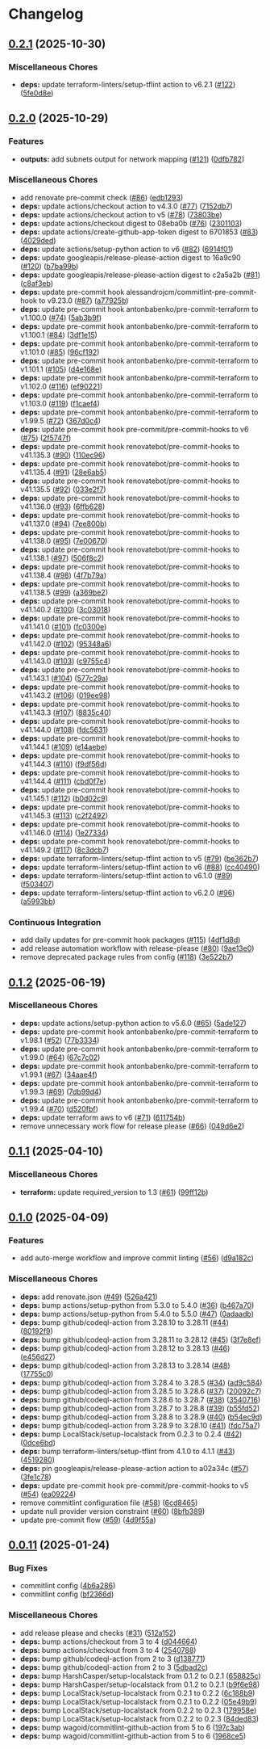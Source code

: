 # Changelog

## [0.2.1](https://github.com/opzkit/terraform-aws-k8s-network/compare/v0.2.0...v0.2.1) (2025-10-30)


### Miscellaneous Chores

* **deps:** update terraform-linters/setup-tflint action to v6.2.1 ([#122](https://github.com/opzkit/terraform-aws-k8s-network/issues/122)) ([5fe0d8e](https://github.com/opzkit/terraform-aws-k8s-network/commit/5fe0d8e6374f5b8e70b46c706ad0d30001a82d40))

## [0.2.0](https://github.com/opzkit/terraform-aws-k8s-network/compare/v0.1.2...v0.2.0) (2025-10-29)


### Features

* **outputs:** add subnets output for network mapping ([#121](https://github.com/opzkit/terraform-aws-k8s-network/issues/121)) ([0dfb782](https://github.com/opzkit/terraform-aws-k8s-network/commit/0dfb782b5e507cea7babc83e9024ac4263e8d9fd))


### Miscellaneous Chores

* add renovate pre-commit check ([#86](https://github.com/opzkit/terraform-aws-k8s-network/issues/86)) ([edb1293](https://github.com/opzkit/terraform-aws-k8s-network/commit/edb1293531005f0b7cfdc355cff17fba0c0a58c9))
* **deps:** update actions/checkout action to v4.3.0 ([#77](https://github.com/opzkit/terraform-aws-k8s-network/issues/77)) ([7152db7](https://github.com/opzkit/terraform-aws-k8s-network/commit/7152db7692c3332d3912f7524ca70c706ab567bb))
* **deps:** update actions/checkout action to v5 ([#78](https://github.com/opzkit/terraform-aws-k8s-network/issues/78)) ([73803be](https://github.com/opzkit/terraform-aws-k8s-network/commit/73803becd911136e4e213452d58da887d0221e12))
* **deps:** update actions/checkout digest to 08eba0b ([#76](https://github.com/opzkit/terraform-aws-k8s-network/issues/76)) ([2301103](https://github.com/opzkit/terraform-aws-k8s-network/commit/2301103c76b24ecd1e983a00551806d9c58b6283))
* **deps:** update actions/create-github-app-token digest to 6701853 ([#83](https://github.com/opzkit/terraform-aws-k8s-network/issues/83)) ([4029ded](https://github.com/opzkit/terraform-aws-k8s-network/commit/4029ded076cf41a1b6f6692ec4c39616f0e94180))
* **deps:** update actions/setup-python action to v6 ([#82](https://github.com/opzkit/terraform-aws-k8s-network/issues/82)) ([6914f01](https://github.com/opzkit/terraform-aws-k8s-network/commit/6914f0157f9b592cdfc9992aefe9047d53ee7993))
* **deps:** update googleapis/release-please-action digest to 16a9c90 ([#120](https://github.com/opzkit/terraform-aws-k8s-network/issues/120)) ([b7ba99b](https://github.com/opzkit/terraform-aws-k8s-network/commit/b7ba99bea89636a11465727d12388901a605db59))
* **deps:** update googleapis/release-please-action digest to c2a5a2b ([#81](https://github.com/opzkit/terraform-aws-k8s-network/issues/81)) ([c8af3eb](https://github.com/opzkit/terraform-aws-k8s-network/commit/c8af3eb6581113e2ed1b96e6d8abc541816acb24))
* **deps:** update pre-commit hook alessandrojcm/commitlint-pre-commit-hook to v9.23.0 ([#87](https://github.com/opzkit/terraform-aws-k8s-network/issues/87)) ([a77925b](https://github.com/opzkit/terraform-aws-k8s-network/commit/a77925bb3285371053aeca01c373c6cba7f5427b))
* **deps:** update pre-commit hook antonbabenko/pre-commit-terraform to v1.100.0 ([#74](https://github.com/opzkit/terraform-aws-k8s-network/issues/74)) ([5ab3b9f](https://github.com/opzkit/terraform-aws-k8s-network/commit/5ab3b9f30320f26f996edd0c6c45db767c32de28))
* **deps:** update pre-commit hook antonbabenko/pre-commit-terraform to v1.100.1 ([#84](https://github.com/opzkit/terraform-aws-k8s-network/issues/84)) ([3df1e15](https://github.com/opzkit/terraform-aws-k8s-network/commit/3df1e15ffd96e18fae1a65dda84321a1e7c3b727))
* **deps:** update pre-commit hook antonbabenko/pre-commit-terraform to v1.101.0 ([#85](https://github.com/opzkit/terraform-aws-k8s-network/issues/85)) ([96cf192](https://github.com/opzkit/terraform-aws-k8s-network/commit/96cf192a7ff8af551abf6b16351a8424ab517fc1))
* **deps:** update pre-commit hook antonbabenko/pre-commit-terraform to v1.101.1 ([#105](https://github.com/opzkit/terraform-aws-k8s-network/issues/105)) ([d4e168e](https://github.com/opzkit/terraform-aws-k8s-network/commit/d4e168e25975ce5bc5ca842fd23d9d172f9e3c8d))
* **deps:** update pre-commit hook antonbabenko/pre-commit-terraform to v1.102.0 ([#116](https://github.com/opzkit/terraform-aws-k8s-network/issues/116)) ([ef90221](https://github.com/opzkit/terraform-aws-k8s-network/commit/ef902215ccabc97352907af30f80ebc7071ba30c))
* **deps:** update pre-commit hook antonbabenko/pre-commit-terraform to v1.103.0 ([#119](https://github.com/opzkit/terraform-aws-k8s-network/issues/119)) ([f1caef4](https://github.com/opzkit/terraform-aws-k8s-network/commit/f1caef4c8c6fbcd17c1b3a8126cf5b0ef03a69db))
* **deps:** update pre-commit hook antonbabenko/pre-commit-terraform to v1.99.5 ([#72](https://github.com/opzkit/terraform-aws-k8s-network/issues/72)) ([367d0c4](https://github.com/opzkit/terraform-aws-k8s-network/commit/367d0c477d879c6e0e0dae3735064e457d882b95))
* **deps:** update pre-commit hook pre-commit/pre-commit-hooks to v6 ([#75](https://github.com/opzkit/terraform-aws-k8s-network/issues/75)) ([2f5747f](https://github.com/opzkit/terraform-aws-k8s-network/commit/2f5747fdbea3a8aa4ccad39510655077e765aae1))
* **deps:** update pre-commit hook renovatebot/pre-commit-hooks to v41.135.3 ([#90](https://github.com/opzkit/terraform-aws-k8s-network/issues/90)) ([110ec96](https://github.com/opzkit/terraform-aws-k8s-network/commit/110ec96bec79953450e1d2c62a07f09b0119be00))
* **deps:** update pre-commit hook renovatebot/pre-commit-hooks to v41.135.4 ([#91](https://github.com/opzkit/terraform-aws-k8s-network/issues/91)) ([28e6ab5](https://github.com/opzkit/terraform-aws-k8s-network/commit/28e6ab5e49ce759768f7fda8d7b9689de4719d03))
* **deps:** update pre-commit hook renovatebot/pre-commit-hooks to v41.135.5 ([#92](https://github.com/opzkit/terraform-aws-k8s-network/issues/92)) ([033e2f7](https://github.com/opzkit/terraform-aws-k8s-network/commit/033e2f7344a3af5f4435f941393725c3e9764d15))
* **deps:** update pre-commit hook renovatebot/pre-commit-hooks to v41.136.0 ([#93](https://github.com/opzkit/terraform-aws-k8s-network/issues/93)) ([6ffb628](https://github.com/opzkit/terraform-aws-k8s-network/commit/6ffb628d2f45c1093a716db4361b383adf614a86))
* **deps:** update pre-commit hook renovatebot/pre-commit-hooks to v41.137.0 ([#94](https://github.com/opzkit/terraform-aws-k8s-network/issues/94)) ([7ee800b](https://github.com/opzkit/terraform-aws-k8s-network/commit/7ee800bb03101e61be2f15e5bf8f394e8948ca6e))
* **deps:** update pre-commit hook renovatebot/pre-commit-hooks to v41.138.0 ([#95](https://github.com/opzkit/terraform-aws-k8s-network/issues/95)) ([7e00670](https://github.com/opzkit/terraform-aws-k8s-network/commit/7e00670d1b5eddcb50bd971cda4345ecccc04cf8))
* **deps:** update pre-commit hook renovatebot/pre-commit-hooks to v41.138.1 ([#97](https://github.com/opzkit/terraform-aws-k8s-network/issues/97)) ([506f8c2](https://github.com/opzkit/terraform-aws-k8s-network/commit/506f8c2c6db8bb9ca4c26261d7e6db9e21f027e5))
* **deps:** update pre-commit hook renovatebot/pre-commit-hooks to v41.138.4 ([#98](https://github.com/opzkit/terraform-aws-k8s-network/issues/98)) ([4f7b79a](https://github.com/opzkit/terraform-aws-k8s-network/commit/4f7b79ae8d9691ea6b9e6fbf8ae9a2ff70303531))
* **deps:** update pre-commit hook renovatebot/pre-commit-hooks to v41.138.5 ([#99](https://github.com/opzkit/terraform-aws-k8s-network/issues/99)) ([a369be2](https://github.com/opzkit/terraform-aws-k8s-network/commit/a369be280d09c58040ae5feb8fa0f744b838575b))
* **deps:** update pre-commit hook renovatebot/pre-commit-hooks to v41.140.2 ([#100](https://github.com/opzkit/terraform-aws-k8s-network/issues/100)) ([3c03018](https://github.com/opzkit/terraform-aws-k8s-network/commit/3c030186297f7336472dcdbb3fcd89b8dfd43132))
* **deps:** update pre-commit hook renovatebot/pre-commit-hooks to v41.141.0 ([#101](https://github.com/opzkit/terraform-aws-k8s-network/issues/101)) ([fc0300e](https://github.com/opzkit/terraform-aws-k8s-network/commit/fc0300efd3a929772adf54799ec4a490ae19d354))
* **deps:** update pre-commit hook renovatebot/pre-commit-hooks to v41.142.0 ([#102](https://github.com/opzkit/terraform-aws-k8s-network/issues/102)) ([95348a6](https://github.com/opzkit/terraform-aws-k8s-network/commit/95348a6af781e34c005c2d8ded401fa84a4fba61))
* **deps:** update pre-commit hook renovatebot/pre-commit-hooks to v41.143.0 ([#103](https://github.com/opzkit/terraform-aws-k8s-network/issues/103)) ([c9755c4](https://github.com/opzkit/terraform-aws-k8s-network/commit/c9755c4e454df48f9006fcf01797e11fa950a44f))
* **deps:** update pre-commit hook renovatebot/pre-commit-hooks to v41.143.1 ([#104](https://github.com/opzkit/terraform-aws-k8s-network/issues/104)) ([577c29a](https://github.com/opzkit/terraform-aws-k8s-network/commit/577c29a4eec2df986413f1394d397a3c7130c9d8))
* **deps:** update pre-commit hook renovatebot/pre-commit-hooks to v41.143.2 ([#106](https://github.com/opzkit/terraform-aws-k8s-network/issues/106)) ([019ee98](https://github.com/opzkit/terraform-aws-k8s-network/commit/019ee98da9f2c87d82892bb053c33a08769c5d01))
* **deps:** update pre-commit hook renovatebot/pre-commit-hooks to v41.143.3 ([#107](https://github.com/opzkit/terraform-aws-k8s-network/issues/107)) ([8835c40](https://github.com/opzkit/terraform-aws-k8s-network/commit/8835c4061f26d1d7c452fbf2e7fe67316694b386))
* **deps:** update pre-commit hook renovatebot/pre-commit-hooks to v41.144.0 ([#108](https://github.com/opzkit/terraform-aws-k8s-network/issues/108)) ([fdc5631](https://github.com/opzkit/terraform-aws-k8s-network/commit/fdc56318df4950744e139f9ff91fa13435e9b346))
* **deps:** update pre-commit hook renovatebot/pre-commit-hooks to v41.144.1 ([#109](https://github.com/opzkit/terraform-aws-k8s-network/issues/109)) ([e14aebe](https://github.com/opzkit/terraform-aws-k8s-network/commit/e14aebe5b387f753791c890e9098eebf7a18f30e))
* **deps:** update pre-commit hook renovatebot/pre-commit-hooks to v41.144.3 ([#110](https://github.com/opzkit/terraform-aws-k8s-network/issues/110)) ([f9df56d](https://github.com/opzkit/terraform-aws-k8s-network/commit/f9df56d8060d38e376d6fc1e3a1463762598f716))
* **deps:** update pre-commit hook renovatebot/pre-commit-hooks to v41.144.4 ([#111](https://github.com/opzkit/terraform-aws-k8s-network/issues/111)) ([cbd0f7e](https://github.com/opzkit/terraform-aws-k8s-network/commit/cbd0f7ead545c97de9d69f8ed32dbd3971e15048))
* **deps:** update pre-commit hook renovatebot/pre-commit-hooks to v41.145.1 ([#112](https://github.com/opzkit/terraform-aws-k8s-network/issues/112)) ([b0d02c9](https://github.com/opzkit/terraform-aws-k8s-network/commit/b0d02c9f6a78cd6bf292105d67de3a7133b21c44))
* **deps:** update pre-commit hook renovatebot/pre-commit-hooks to v41.145.3 ([#113](https://github.com/opzkit/terraform-aws-k8s-network/issues/113)) ([c2f2492](https://github.com/opzkit/terraform-aws-k8s-network/commit/c2f2492e94d122e091a1a95e619c11cf28fab8ef))
* **deps:** update pre-commit hook renovatebot/pre-commit-hooks to v41.146.0 ([#114](https://github.com/opzkit/terraform-aws-k8s-network/issues/114)) ([1e27334](https://github.com/opzkit/terraform-aws-k8s-network/commit/1e27334d4f11bf8eef46c14ae0f3f61103545568))
* **deps:** update pre-commit hook renovatebot/pre-commit-hooks to v41.149.2 ([#117](https://github.com/opzkit/terraform-aws-k8s-network/issues/117)) ([8c3dcb7](https://github.com/opzkit/terraform-aws-k8s-network/commit/8c3dcb70328df39d012093829a8c6eef5e44e09b))
* **deps:** update terraform-linters/setup-tflint action to v5 ([#79](https://github.com/opzkit/terraform-aws-k8s-network/issues/79)) ([be362b7](https://github.com/opzkit/terraform-aws-k8s-network/commit/be362b79f92a1fe2b90ad6bb788dece921f16b65))
* **deps:** update terraform-linters/setup-tflint action to v6 ([#88](https://github.com/opzkit/terraform-aws-k8s-network/issues/88)) ([cc40490](https://github.com/opzkit/terraform-aws-k8s-network/commit/cc40490dcca48f27b56206e32cba9450b9efe25e))
* **deps:** update terraform-linters/setup-tflint action to v6.1.0 ([#89](https://github.com/opzkit/terraform-aws-k8s-network/issues/89)) ([f503407](https://github.com/opzkit/terraform-aws-k8s-network/commit/f503407795e297444270cf95830506052a1d51ad))
* **deps:** update terraform-linters/setup-tflint action to v6.2.0 ([#96](https://github.com/opzkit/terraform-aws-k8s-network/issues/96)) ([a5993bb](https://github.com/opzkit/terraform-aws-k8s-network/commit/a5993bbd40c6d8677e5a3e8def07cb92193f5228))


### Continuous Integration

* add daily updates for pre-commit hook packages ([#115](https://github.com/opzkit/terraform-aws-k8s-network/issues/115)) ([4df1d8d](https://github.com/opzkit/terraform-aws-k8s-network/commit/4df1d8de111c1a11bf47c29f989eebd4703a684d))
* add release automation workflow with release-please ([#80](https://github.com/opzkit/terraform-aws-k8s-network/issues/80)) ([9ae13e0](https://github.com/opzkit/terraform-aws-k8s-network/commit/9ae13e07d09828ef42fdd4b6ee7fbf40ffe40421))
* remove deprecated package rules from config ([#118](https://github.com/opzkit/terraform-aws-k8s-network/issues/118)) ([3e522b7](https://github.com/opzkit/terraform-aws-k8s-network/commit/3e522b73189876108c73a8fc5c127363c69ba3e0))

## [0.1.2](https://github.com/opzkit/terraform-aws-k8s-network/compare/v0.1.1...v0.1.2) (2025-06-19)


### Miscellaneous Chores

* **deps:** update actions/setup-python action to v5.6.0 ([#65](https://github.com/opzkit/terraform-aws-k8s-network/issues/65)) ([5ade127](https://github.com/opzkit/terraform-aws-k8s-network/commit/5ade12727a02a0de408ef9e2386f5a9c5c0757b5))
* **deps:** update pre-commit hook antonbabenko/pre-commit-terraform to v1.98.1 ([#52](https://github.com/opzkit/terraform-aws-k8s-network/issues/52)) ([77b3334](https://github.com/opzkit/terraform-aws-k8s-network/commit/77b33341dbc5d7f928a02030c3ee67f17a217662))
* **deps:** update pre-commit hook antonbabenko/pre-commit-terraform to v1.99.0 ([#64](https://github.com/opzkit/terraform-aws-k8s-network/issues/64)) ([67c7c02](https://github.com/opzkit/terraform-aws-k8s-network/commit/67c7c02a16e83dcb2ab6c2106bff8d837d46b41a))
* **deps:** update pre-commit hook antonbabenko/pre-commit-terraform to v1.99.1 ([#67](https://github.com/opzkit/terraform-aws-k8s-network/issues/67)) ([34aae4f](https://github.com/opzkit/terraform-aws-k8s-network/commit/34aae4f9f2b4486087eaa4800768d13cc686afc0))
* **deps:** update pre-commit hook antonbabenko/pre-commit-terraform to v1.99.3 ([#69](https://github.com/opzkit/terraform-aws-k8s-network/issues/69)) ([7db99d4](https://github.com/opzkit/terraform-aws-k8s-network/commit/7db99d4aca73bfc1c052379c9bbe92886ed94e7e))
* **deps:** update pre-commit hook antonbabenko/pre-commit-terraform to v1.99.4 ([#70](https://github.com/opzkit/terraform-aws-k8s-network/issues/70)) ([d520fbf](https://github.com/opzkit/terraform-aws-k8s-network/commit/d520fbfab51936302d1765c99c04fbd129a302be))
* **deps:** update terraform aws to v6 ([#71](https://github.com/opzkit/terraform-aws-k8s-network/issues/71)) ([611754b](https://github.com/opzkit/terraform-aws-k8s-network/commit/611754b3aceed0672fdd59a66928e6821daea5c5))
* remove unnecessary work flow for release please ([#66](https://github.com/opzkit/terraform-aws-k8s-network/issues/66)) ([049d6e2](https://github.com/opzkit/terraform-aws-k8s-network/commit/049d6e242c900bf9731e998357c1842542e8a725))

## [0.1.1](https://github.com/opzkit/terraform-aws-k8s-network/compare/v0.1.0...v0.1.1) (2025-04-10)


### Miscellaneous Chores

* **terraform:** update required_version to 1.3 ([#61](https://github.com/opzkit/terraform-aws-k8s-network/issues/61)) ([99ff12b](https://github.com/opzkit/terraform-aws-k8s-network/commit/99ff12bd750cc3216e1e035e5b54705f6d34fa16))

## [0.1.0](https://github.com/opzkit/terraform-aws-k8s-network/compare/v0.0.11...v0.1.0) (2025-04-09)


### Features

* add auto-merge workflow and improve commit linting ([#56](https://github.com/opzkit/terraform-aws-k8s-network/issues/56)) ([d9a182c](https://github.com/opzkit/terraform-aws-k8s-network/commit/d9a182c7de3e729501b7378ecbbbd48fec5ee917))


### Miscellaneous Chores

* **deps:** add renovate.json ([#49](https://github.com/opzkit/terraform-aws-k8s-network/issues/49)) ([526a421](https://github.com/opzkit/terraform-aws-k8s-network/commit/526a4216b2501971221df612db0157233a82c9a6))
* **deps:** bump actions/setup-python from 5.3.0 to 5.4.0 ([#36](https://github.com/opzkit/terraform-aws-k8s-network/issues/36)) ([b467a70](https://github.com/opzkit/terraform-aws-k8s-network/commit/b467a7011856ce71d29a1b2389e79619dee18f37))
* **deps:** bump actions/setup-python from 5.4.0 to 5.5.0 ([#47](https://github.com/opzkit/terraform-aws-k8s-network/issues/47)) ([0adaadb](https://github.com/opzkit/terraform-aws-k8s-network/commit/0adaadbd44b5a55cc3d4845ad4c09fcd34b88eb2))
* **deps:** bump github/codeql-action from 3.28.10 to 3.28.11 ([#44](https://github.com/opzkit/terraform-aws-k8s-network/issues/44)) ([80192f9](https://github.com/opzkit/terraform-aws-k8s-network/commit/80192f98684d15e1aec46f125c380ef1b361317f))
* **deps:** bump github/codeql-action from 3.28.11 to 3.28.12 ([#45](https://github.com/opzkit/terraform-aws-k8s-network/issues/45)) ([3f7e8ef](https://github.com/opzkit/terraform-aws-k8s-network/commit/3f7e8eff5264889ccd9dff33b5c2b44fa75a2502))
* **deps:** bump github/codeql-action from 3.28.12 to 3.28.13 ([#46](https://github.com/opzkit/terraform-aws-k8s-network/issues/46)) ([e456d27](https://github.com/opzkit/terraform-aws-k8s-network/commit/e456d278e6c8d59b260ca884090ccc55bb79da83))
* **deps:** bump github/codeql-action from 3.28.13 to 3.28.14 ([#48](https://github.com/opzkit/terraform-aws-k8s-network/issues/48)) ([17755c0](https://github.com/opzkit/terraform-aws-k8s-network/commit/17755c0b08d0334f5ba0aeda9d2b8ef35873a490))
* **deps:** bump github/codeql-action from 3.28.4 to 3.28.5 ([#34](https://github.com/opzkit/terraform-aws-k8s-network/issues/34)) ([ad9c584](https://github.com/opzkit/terraform-aws-k8s-network/commit/ad9c584ff618418011fa546a8378ba93bb94780f))
* **deps:** bump github/codeql-action from 3.28.5 to 3.28.6 ([#37](https://github.com/opzkit/terraform-aws-k8s-network/issues/37)) ([20092c7](https://github.com/opzkit/terraform-aws-k8s-network/commit/20092c77a29a94dffea2a31d992b427d0f856a3d))
* **deps:** bump github/codeql-action from 3.28.6 to 3.28.7 ([#38](https://github.com/opzkit/terraform-aws-k8s-network/issues/38)) ([3540716](https://github.com/opzkit/terraform-aws-k8s-network/commit/35407162ff44272750f4f0207de40d19a21d6c6a))
* **deps:** bump github/codeql-action from 3.28.7 to 3.28.8 ([#39](https://github.com/opzkit/terraform-aws-k8s-network/issues/39)) ([b55fd52](https://github.com/opzkit/terraform-aws-k8s-network/commit/b55fd523fcce1e8792dff3d205bb115a5615234d))
* **deps:** bump github/codeql-action from 3.28.8 to 3.28.9 ([#40](https://github.com/opzkit/terraform-aws-k8s-network/issues/40)) ([b54ec9d](https://github.com/opzkit/terraform-aws-k8s-network/commit/b54ec9d12a3ef71a443e78894ad0784d78250606))
* **deps:** bump github/codeql-action from 3.28.9 to 3.28.10 ([#41](https://github.com/opzkit/terraform-aws-k8s-network/issues/41)) ([fdc75a7](https://github.com/opzkit/terraform-aws-k8s-network/commit/fdc75a70556c3e9ad362d08738312840f9429ab9))
* **deps:** bump LocalStack/setup-localstack from 0.2.3 to 0.2.4 ([#42](https://github.com/opzkit/terraform-aws-k8s-network/issues/42)) ([0dce6bd](https://github.com/opzkit/terraform-aws-k8s-network/commit/0dce6bd1da1aebbfb599f8eb5334acd7c2ad8b8d))
* **deps:** bump terraform-linters/setup-tflint from 4.1.0 to 4.1.1 ([#43](https://github.com/opzkit/terraform-aws-k8s-network/issues/43)) ([4519280](https://github.com/opzkit/terraform-aws-k8s-network/commit/4519280aef827d93180289f0c218eb982727c738))
* **deps:** pin googleapis/release-please-action action to a02a34c ([#57](https://github.com/opzkit/terraform-aws-k8s-network/issues/57)) ([3fe1c78](https://github.com/opzkit/terraform-aws-k8s-network/commit/3fe1c7891ad4b262faeb84f823cc7ed2ffe49119))
* **deps:** update pre-commit hook pre-commit/pre-commit-hooks to v5 ([#54](https://github.com/opzkit/terraform-aws-k8s-network/issues/54)) ([ea09224](https://github.com/opzkit/terraform-aws-k8s-network/commit/ea092241459142edf33d56afb6d63f82ac066458))
* remove commitlint configuration file ([#58](https://github.com/opzkit/terraform-aws-k8s-network/issues/58)) ([6cd8465](https://github.com/opzkit/terraform-aws-k8s-network/commit/6cd8465ef36809284ee4438a2f568fb935ddcb9d))
* update null provider version constraint ([#60](https://github.com/opzkit/terraform-aws-k8s-network/issues/60)) ([8bfb389](https://github.com/opzkit/terraform-aws-k8s-network/commit/8bfb389ad2997a19700df4a7c49405b2dd2d4af4))
* update pre-commit flow ([#59](https://github.com/opzkit/terraform-aws-k8s-network/issues/59)) ([4d9f55a](https://github.com/opzkit/terraform-aws-k8s-network/commit/4d9f55a8054be4d02985ddf5920ba452c9cefe83))

## [0.0.11](https://github.com/opzkit/terraform-aws-k8s-network/compare/v0.0.10...v0.0.11) (2025-01-24)


### Bug Fixes

* commitlint config ([4b6a286](https://github.com/opzkit/terraform-aws-k8s-network/commit/4b6a286bc855acb76f35a00990e7da9fd436c949))
* commitlint config ([bf2366d](https://github.com/opzkit/terraform-aws-k8s-network/commit/bf2366d9480ea2c1d95e254de7dd14cdb3d122d7))


### Miscellaneous Chores

* add release please and checks ([#31](https://github.com/opzkit/terraform-aws-k8s-network/issues/31)) ([512a152](https://github.com/opzkit/terraform-aws-k8s-network/commit/512a15291d48651f76aa2a81b676924aa90cbef1))
* **deps:** bump actions/checkout from 3 to 4 ([d044664](https://github.com/opzkit/terraform-aws-k8s-network/commit/d044664031859bb5848815d79b4efa04c0cdb1e5))
* **deps:** bump actions/checkout from 3 to 4 ([2540788](https://github.com/opzkit/terraform-aws-k8s-network/commit/25407886c3cf2204b7482515949a7296b5cdf841))
* **deps:** bump github/codeql-action from 2 to 3 ([d138771](https://github.com/opzkit/terraform-aws-k8s-network/commit/d138771c8411029ab878ae8303a41cddb63a0ac1))
* **deps:** bump github/codeql-action from 2 to 3 ([5dbad2c](https://github.com/opzkit/terraform-aws-k8s-network/commit/5dbad2cbe6bd008b9f9df4e8bc5e26837130b939))
* **deps:** bump HarshCasper/setup-localstack from 0.1.2 to 0.2.1 ([658825c](https://github.com/opzkit/terraform-aws-k8s-network/commit/658825c91d3e70ac0c00bdb9c540c635c865ba97))
* **deps:** bump HarshCasper/setup-localstack from 0.1.2 to 0.2.1 ([b9f6e98](https://github.com/opzkit/terraform-aws-k8s-network/commit/b9f6e982a2649eb1d79edaf0e1bfcaac19025b53))
* **deps:** bump LocalStack/setup-localstack from 0.2.1 to 0.2.2 ([6c188b9](https://github.com/opzkit/terraform-aws-k8s-network/commit/6c188b9441feb8391135fcd7d5b8b76f47ecb4a6))
* **deps:** bump LocalStack/setup-localstack from 0.2.1 to 0.2.2 ([05e49b9](https://github.com/opzkit/terraform-aws-k8s-network/commit/05e49b90a9d6f7b6885811c61c9283b387fd6d1f))
* **deps:** bump LocalStack/setup-localstack from 0.2.2 to 0.2.3 ([179958e](https://github.com/opzkit/terraform-aws-k8s-network/commit/179958e9b3e74a53b98ad4437be80a8541413a11))
* **deps:** bump LocalStack/setup-localstack from 0.2.2 to 0.2.3 ([84ded83](https://github.com/opzkit/terraform-aws-k8s-network/commit/84ded830fe24ef54da344942b63663966fac3869))
* **deps:** bump wagoid/commitlint-github-action from 5 to 6 ([197c3ab](https://github.com/opzkit/terraform-aws-k8s-network/commit/197c3ab67ec5394456ef0efb6039c27dfb482eef))
* **deps:** bump wagoid/commitlint-github-action from 5 to 6 ([1968ce5](https://github.com/opzkit/terraform-aws-k8s-network/commit/1968ce55b4afd5190679b1d0c2f12a2e489df682))
